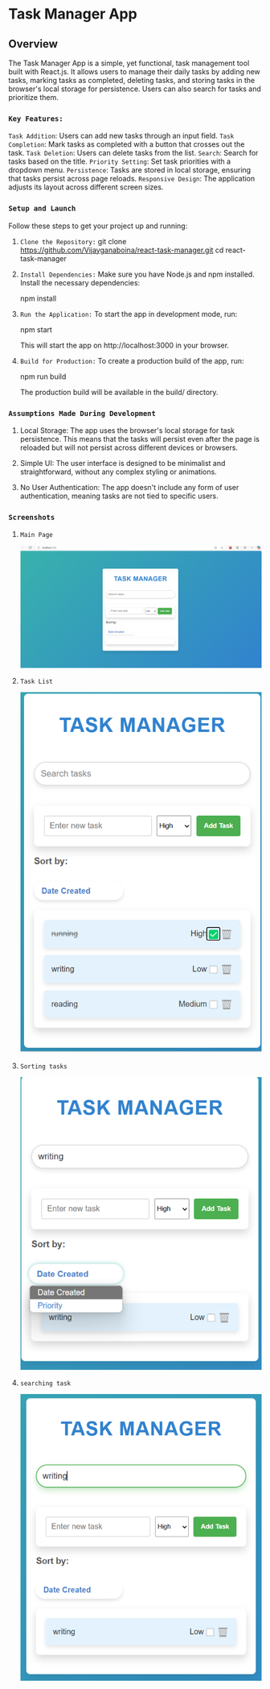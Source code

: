 # Task Manager App

## Overview

The Task Manager App is a simple, yet functional, task management tool built with React.js. It allows users to manage their daily tasks by adding new tasks, marking tasks as completed, deleting tasks, and storing tasks in the browser's local storage for persistence. Users can also search for tasks and prioritize them.

### `Key Features:`
  `Task Addition`: Users can add new tasks through an input field.
  `Task Completion`: Mark tasks as completed with a button that crosses out the task.
  `Task Deletion`: Users can delete tasks from the list.
  `Search`: Search for tasks based on the title.
  `Priority Setting`: Set task priorities with a dropdown menu.
  `Persistence`: Tasks are stored in local storage, ensuring that tasks persist across page reloads.
  `Responsive Design`: The application adjusts its layout across different screen sizes.

### `Setup and Launch`

Follow these steps to get your project up and running:

1) `Clone the Repository:`
   git clone https://github.com/Vijayganaboina/react-task-manager.git
   cd react-task-manager

2) `Install Dependencies:`
    Make sure you have Node.js and npm installed.
    Install the necessary dependencies:  
    
    npm install

3) `Run the Application:`
    To start the app in development mode, run: 

    npm start

    This will start the app on http://localhost:3000 in your browser.

4) `Build for Production:`
    To create a production build of the app, run:

    npm run build

    The production build will be available in the build/ directory.

### `Assumptions Made During Development`

  1) Local Storage: The app uses the browser's local storage for task persistence. This means that the tasks will persist even after the page is reloaded but will not persist across different devices or browsers.

  2) Simple UI: The user interface is designed to be minimalist and straightforward, without any complex styling or animations.

  3) No User Authentication: The app doesn't include any form of user authentication, meaning tasks are not tied to specific users.


### `Screenshots`

1) `Main Page`
   
    ![Main Page](./assets/screenshots/main_page.png)

2) `Task List`
    
    ![Task List](./assets/screenshots/task_list.png)

3) `Sorting tasks`

    ![Sorting tasks](./assets/screenshots/sorting.png)

4) `searching task`

    ![Sorting tasks](./assets/screenshots/search_task.png)